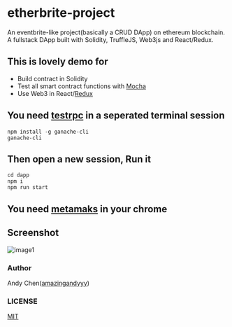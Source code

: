 # etherbrite-project
An eventbrite-like project(basically a CRUD DApp) on ethereum blockchain. A fullstack DApp built with Solidity, TruffleJS, Web3js and React/Redux.

## This is lovely demo for 
- Build contract in Solidity
- Test all smart contract functions with [Mocha](https://github.com/amazingandyyy/etherbrite/blob/master/contracts/event-contract/test/event.js)
- Use Web3 in React/[Redux](https://github.com/amazingandyyy/etherbrite/blob/master/dapp/src/actions/index.js)

## You need [testrpc](https://github.com/trufflesuite/ganache-cli) in a seperated terminal session
```
npm install -g ganache-cli
ganache-cli
```

## Then open a new session, Run it
```
cd dapp
npm i
npm run start
```

## You need [metamaks](https://metamask.io/) in your chrome

## Screenshot
![image1](https://i.imgur.com/Cciyb4U.png)

### Author 
Andy Chen([amazingandyyy](https://github.com/amazingandyyy))

### LICENSE
[MIT](https://github.com/amazingandyyy/etherbrite/blob/master/LICENSE)
